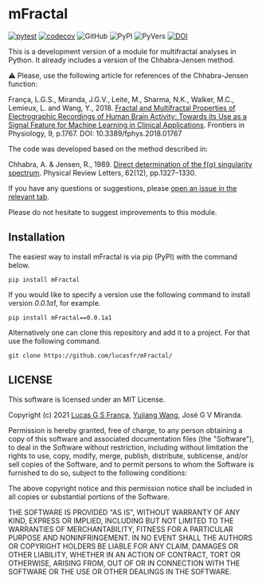 # mFractal

[![pytest](https://github.com/lucasfr/mFractal/actions/workflows/python-package.yml/badge.svg)](https://github.com/lucasfr/mFractal/actions/workflows/python-package.yml)
[![codecov](https://codecov.io/gh/lucasfr/mFractal/branch/main/graph/badge.svg?token=EB7Z9AWZVN)](https://codecov.io/gh/lucasfr/mFractal)
![GitHub](https://img.shields.io/github/license/lucasfr/mFractal)
![PyPI](https://img.shields.io/pypi/v/mFractal?color=purple)
![PyVers](https://img.shields.io/badge/Python-v3.6_|_v3.7_|_v3.8_|_v3.9-blue)
[![DOI](https://zenodo.org/badge/DOI/10.5281/zenodo.4589625.svg)](https://doi.org/10.5281/zenodo.4589625)

This is a development version of a module for multifractal analyses in Python. It already includes a version of the Chhabra-Jensen method.

:warning: Please, use the following article for references of the Chhabra-Jensen function:

França, L.G.S., Miranda, J.G.V., Leite, M., Sharma, N.K., Walker, M.C., Lemieux, L. and Wang, Y., 2018. [Fractal and Multifractal Properties of Electrographic Recordings of Human Brain Activity: Towards its Use as a Signal Feature for Machine Learning in Clinical Applications](https://www.frontiersin.org/articles/10.3389/fphys.2018.01767/). Frontiers in Physiology, 9, p.1767. DOI: 10.3389/fphys.2018.01767

The code was developed based on the method described in:

Chhabra, A. & Jensen, R., 1989. [Direct determination of the f(α) singularity spectrum](http://link.aps.org/doi/10.1103/PhysRevA.40.5284). Physical Review Letters, 62(12), pp.1327–1330.

If you have any questions or suggestions, please [open an issue in the relevant tab](https://github.com/CoDe-Neuro/dynfc/issues). 

Please do not hesitate to suggest improvements to this module.

## Installation

The easiest way to install mFractal is via pip (PyPI) with the command below.

```
pip install mFractal
```

If you would like to specify a version use the following command to install version *0.0.1a1*, for example.

```
pip install mFractal==0.0.1a1
```

Alternatively one can clone this repository and add it to a project. For that use the following command.

```
git clone https://github.com/lucasfr/mFractal/
```

## LICENSE

This software is licensed under an MIT License.

Copyright (c) 2021 [Lucas G S França](https://www.lfranca.uk/), [Yujiang Wang](http://xaphire.de/), José G V Miranda.

Permission is hereby granted, free of charge, to any person obtaining a copy
of this software and associated documentation files (the "Software"), to deal
in the Software without restriction, including without limitation the rights
to use, copy, modify, merge, publish, distribute, sublicense, and/or sell
copies of the Software, and to permit persons to whom the Software is
furnished to do so, subject to the following conditions:

The above copyright notice and this permission notice shall be included in all
copies or substantial portions of the Software.

THE SOFTWARE IS PROVIDED "AS IS", WITHOUT WARRANTY OF ANY KIND, EXPRESS OR
IMPLIED, INCLUDING BUT NOT LIMITED TO THE WARRANTIES OF MERCHANTABILITY,
FITNESS FOR A PARTICULAR PURPOSE AND NONINFRINGEMENT. IN NO EVENT SHALL THE
AUTHORS OR COPYRIGHT HOLDERS BE LIABLE FOR ANY CLAIM, DAMAGES OR OTHER
LIABILITY, WHETHER IN AN ACTION OF CONTRACT, TORT OR OTHERWISE, ARISING FROM,
OUT OF OR IN CONNECTION WITH THE SOFTWARE OR THE USE OR OTHER DEALINGS IN THE
SOFTWARE.
